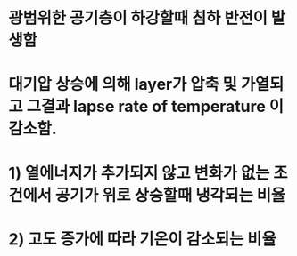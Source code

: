 # 광범위한 공기층이 하강할때 침하 반전이 발생함

# 대기압 상승에 의해 layer가 압축 및 가열되고 그결과 lapse rate of temperature 이 감소함.

# 1) 열에너지가 추가되지 않고 변화가 없는 조건에서 공기가 위로 상승할때 냉각되는 비율

# 2) 고도 증가에 따라 기온이 감소되는 비율
